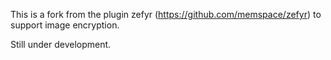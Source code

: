 This is a fork from the plugin zefyr (https://github.com/memspace/zefyr) to support image encryption.

Still under development.

